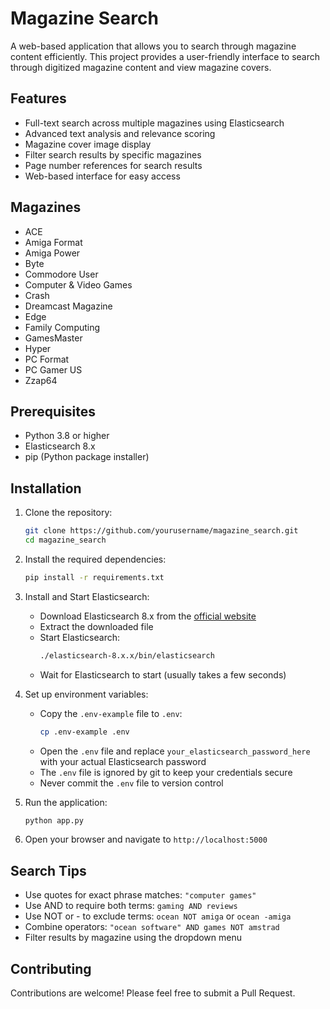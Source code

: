 # Magazine Search

A web-based application that allows you to search through magazine content efficiently. This project provides a user-friendly interface to search through digitized magazine content and view magazine covers.

## Features

- Full-text search across multiple magazines using Elasticsearch
- Advanced text analysis and relevance scoring
- Magazine cover image display
- Filter search results by specific magazines
- Page number references for search results
- Web-based interface for easy access

## Magazines

- ACE
- Amiga Format
- Amiga Power
- Byte
- Commodore User
- Computer & Video Games
- Crash
- Dreamcast Magazine
- Edge
- Family Computing
- GamesMaster
- Hyper
- PC Format
- PC Gamer US
- Zzap64

## Prerequisites

- Python 3.8 or higher
- Elasticsearch 8.x
- pip (Python package installer)

## Installation

1. Clone the repository:

   ```bash
   git clone https://github.com/yourusername/magazine_search.git
   cd magazine_search
   ```

2. Install the required dependencies:

   ```bash
   pip install -r requirements.txt
   ```

3. Install and Start Elasticsearch:
   
   - Download Elasticsearch 8.x from the [official website](https://www.elastic.co/downloads/elasticsearch)
   - Extract the downloaded file
   - Start Elasticsearch:
     ```bash
     ./elasticsearch-8.x.x/bin/elasticsearch
     ```
   - Wait for Elasticsearch to start (usually takes a few seconds)

4. Set up environment variables:
   
   - Copy the `.env-example` file to `.env`:
     ```bash
     cp .env-example .env
     ```
   - Open the `.env` file and replace `your_elasticsearch_password_here` with your actual Elasticsearch password
   - The `.env` file is ignored by git to keep your credentials secure
   - Never commit the `.env` file to version control

5. Run the application:

   ```bash
   python app.py
   ```

6. Open your browser and navigate to `http://localhost:5000`

## Search Tips

- Use quotes for exact phrase matches: `"computer games"`
- Use AND to require both terms: `gaming AND reviews`
- Use NOT or - to exclude terms: `ocean NOT amiga` or `ocean -amiga`
- Combine operators: `"ocean software" AND games NOT amstrad`
- Filter results by magazine using the dropdown menu

## Contributing

Contributions are welcome! Please feel free to submit a Pull Request.
